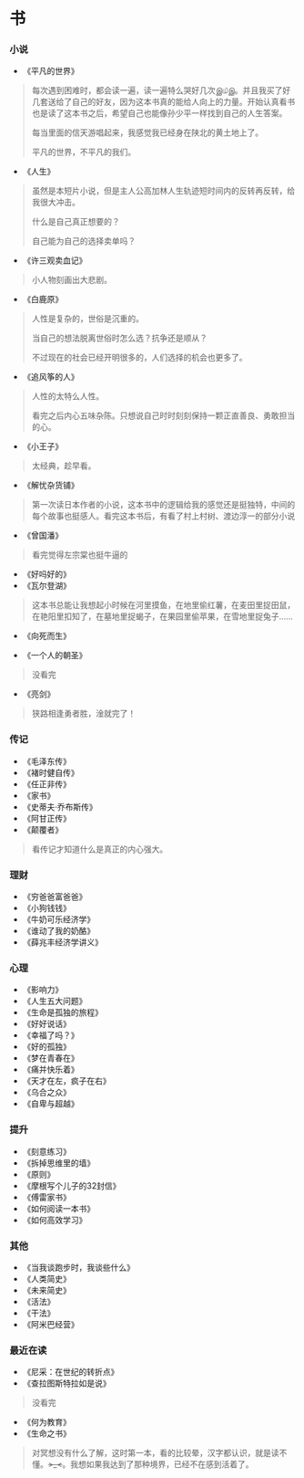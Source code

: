 # 书

### 小说
- 《平凡的世界》
> 每次遇到困难时，都会读一遍，读一遍特么哭好几次இ௰இ。并且我买了好几套送给了自己的好友，因为这本书真的能给人向上的力量。开始认真看书也是读了这本书之后，希望自己也能像孙少平一样找到自己的人生答案。
>
> 每当里面的信天游唱起来，我感觉我已经身在陕北的黄土地上了。
>
> 平凡的世界，不平凡的我们。

- 《人生》
> 虽然是本短片小说，但是主人公高加林人生轨迹短时间内的反转再反转，给我很大冲击。
>
> 什么是自己真正想要的？
>
> 自己能为自己的选择卖单吗？

- 《许三观卖血记》

> 小人物刻画出大悲剧。

- 《白鹿原》

> 人性是复杂的，世俗是沉重的。
>
> 当自己的想法脱离世俗时怎么选？抗争还是顺从？
>
> 不过现在的社会已经开明很多的，人们选择的机会也更多了。

- 《追风筝的人》

> 人性的太特么人性。
>
> 看完之后内心五味杂陈。只想说自己时时刻刻保持一颗正直善良、勇敢担当的心。

- 《小王子》

> 太经典，趁早看。

- 《解忧杂货铺》
> 第一次读日本作者的小说，这本书中的逻辑给我的感觉还是挺独特，中间的每个故事也挺感人。看完这本书后，有看了村上村树、渡边淳一的部分小说

- 《曾国潘》
> 看完觉得左宗棠也挺牛逼的

- 《好吗好的》
- 《瓦尔登湖》
> 这本书总能让我想起小时候在河里摸鱼，在地里偷红薯，在麦田里捉田鼠，在艳阳里扣知了，在墓地里捉蝎子，在果园里偷苹果，在雪地里捉兔子......

- 《向死而生》

- 《一个人的朝圣》
> 没看完

- 《亮剑》
> 狭路相逢勇者胜，淦就完了！

### 传记
- 《毛泽东传》
- 《褚时健自传》
- 《任正非传》
- 《家书》
- 《史蒂夫·乔布斯传》
- 《阿甘正传》
- 《颠覆者》
> 看传记才知道什么是真正的内心强大。

### 理财
- 《穷爸爸富爸爸》
- 《小狗钱钱》
- 《牛奶可乐经济学》
- 《谁动了我的奶酪》
- 《薛兆丰经济学讲义》
### 心理
- 《影响力》
- 《人生五大问题》
- 《生命是孤独的旅程》
- 《好好说话》
- 《幸福了吗？》
- 《好的孤独》
- 《梦在青春在》
- 《痛并快乐着》
- 《天才在左，疯子在右》
- 《乌合之众》
- 《自卑与超越》
### 提升
- 《刻意练习》
- 《拆掉思维里的墙》
- 《原则》
- 《摩根写个儿子的32封信》
- 《傅雷家书》
- 《如何阅读一本书》
- 《如何高效学习》
### 其他
- 《当我谈跑步时，我谈些什么》
- 《人类简史》
- 《未来简史》
- 《活法》
- 《干法》
- 《阿米巴经营》

### 最近在读
- 《尼采：在世纪的转折点》
- 《查拉图斯特拉如是说》

> 没看完

- 《何为教育》
- 《生命之书》

> 对冥想没有什么了解，这时第一本，看的比较晕，汉字都认识，就是读不懂。~~>_<~~。我想如果我达到了那种境界，已经不在感到活着了。

